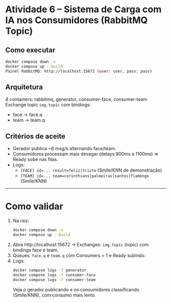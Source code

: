 # Atividade 6 – Sistema de Carga com IA nos Consumidores (RabbitMQ Topic)

## Como executar
```bash
docker compose down -v
docker compose up --build
Painel RabbitMQ: http://localhost:15672 (user: user, pass: pass)
```

## Arquitetura
4 containers: rabbitmq, generator, consumer-face, consumer-team
Exchange topic `img.topic` com bindings:
- face → face.q
- team → team.q

## Critérios de aceite
- Gerador publica ~6 msg/s alternando face/team.
- Consumidores processam mais devagar (delays 900ms e 1100ms) ⇒ Ready sobe nas filas.
- Logs:
  - `[FACE] id=... result=feliz|triste` (Smile/KNN de demonstração)
  - `[TEAM] id=... team=corinthians|palmeiras|santos|flamengo` (Smile/KNN)

---

# Como validar
1. Na raiz:
   ```bash
   docker compose down -v
   docker compose up --build
   ```
2. Abra http://localhost:15672 → Exchanges: `img.topic` (topic) com bindings face e team.
3. Queues: `face.q` e `team.q` com Consumers = 1 e Ready subindo.
4. Logs:
   ```bash
   docker compose logs -f generator
   docker compose logs -f consumer-face
   docker compose logs -f consumer-team
   ```
   Veja o gerador publicando e os consumidores classificando (Smile/KNN), com consumo mais lento.